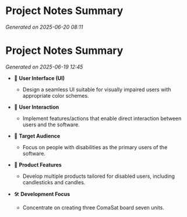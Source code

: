 # Project Notes Summary

*Generated on 2025-06-20 08:11*

# Project Notes Summary

*Generated on 2025-06-19 12:45*

- 🎨 **User Interface (UI)**
  - Design a seamless UI suitable for visually impaired users with appropriate color schemes.

- 🤝 **User Interaction**
  - Implement features/actions that enable direct interaction between users and the software.

- 🎯 **Target Audience**
  - Focus on people with disabilities as the primary users of the software.

- 🌟 **Product Features**
  - Develop multiple products tailored for disabled users, including candlesticks and candles.

- 🛠️ **Development Focus**
  - Concentrate on creating three ComaSat board seven units.